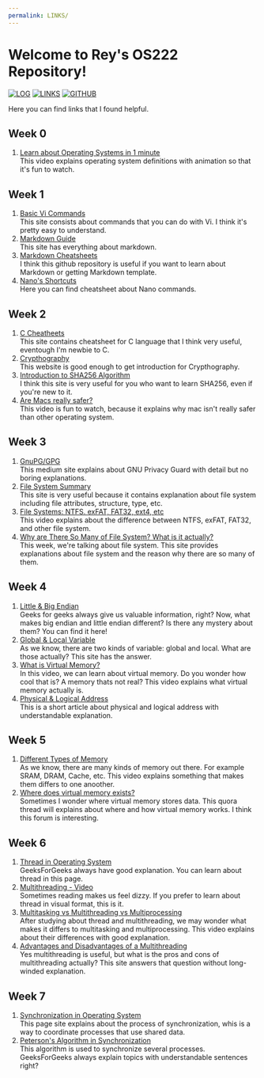 ```yaml
---
permalink: LINKS/
---
```


# Welcome to Rey's OS222 Repository!

[![LOG](https://img.shields.io/badge/LOG-298D46?style=for-the-badge&logoColor=white)](https://reyhanvivaldi.github.io/os222/TXT/mylog.txt)
[![LINKS](https://img.shields.io/badge/LINKS-0054F7?style=for-the-badge&logoColor=white)](https://reyhanvivaldi.github.io/os222/LINKS/)
[![GITHUB](https://img.shields.io/badge/GITHUB-F24E1E?style=for-the-badge&logo=github&logoColor=white)](https://github.com/reyhanvivaldi/os222) 

Here you can find links that I found helpful.

## Week 0
1. [Learn about Operating Systems in 1 minute](https://www.youtube.com/watch?v=fkGCLIQx1MI)<br>
This video explains operating system definitions with animation so that it's fun to watch.

## Week 1
1. [Basic Vi Commands](https://www.marquette.edu/mathematical-and-statistical-sciences/basic-vi-editor-commands.php)<br>
This site consists about commands that you can do with Vi. I think it's pretty easy to understand.
2. [Markdown Guide](https://www.markdownguide.org/)<br>
This site has everything about markdown.
3. [Markdown Cheatsheets](https://github.com/adam-p/markdown-here/wiki/Markdown-Cheatsheet)<br>
I think this github repository is useful if you want to learn about Markdown or getting Markdown template.
4. [Nano's Shortcuts](https://www.nano-editor.org/dist/latest/cheatsheet.html)<br>
Here you can find cheatsheet about Nano commands.

## Week 2
1. [C Cheatheets](https://cheatography.com/ashlyn-black/cheat-sheets/c-reference/)<br>
This site contains cheatsheet for C language that I think very useful, eventough I'm newbie to C.
2. [Crypthography](https://www.synopsys.com/glossary/what-is-cryptography.html)<br>
This website is good enough to get introduction for Crypthography.
3. [Introduction to SHA256 Algorithm](https://www.n-able.com/blog/sha-256-encryption)<br>
I think this site is very useful for you who want to learn SHA256, even if you're new to it.
4. [Are Macs really safer?](https://www.youtube.com/watch?v=-PIPMndlTqA)<br>
This video is fun to watch, because it explains why mac isn't really safer than other operating system.

## Week 3
1. [GnuPG/GPG](https://medium.com/kode-dan-kodean/belajar-memakai-gnu-privacy-guard-gnupg-gpg-3944e19dba91)<br>
This medium site explains about GNU Privacy Guard with detail but no boring explanations.
2. [File System Summary](https://www.guru99.com/file-systems-operating-system.html)<br>
This site is very useful because it contains explanation about file system including file attributes, structure, type, etc.
3. [File Systems: NTFS. exFAT, FAT32, ext4, etc](https://www.youtube.com/watch?v=_h30HBYxtws)<br>
This video explains about the difference between NTFS, exFAT, FAT32, and other file system.
4. [Why are There So Many of File System? What is it actually?](https://www.howtogeek.com/196051/htg-explains-what-is-a-file-system-and-why-are-there-so-many-of-them/)<br>
This week, we're talking about file system. This site provides explanations about file system and the reason why there are so many of them.

## Week 4
1. [Little & Big Endian](https://www.geeksforgeeks.org/little-and-big-endian-mystery/)<br>
Geeks for geeks always give us valuable information, right? Now, what makes big endian and little endian different? Is there any mystery about them? You can find it here!
2. [Global & Local Variable](https://www.guru99.com/local-vs-global-variable.html)<br>
As we know, there are two kinds of variable: global and local. What are those actually? This site has the answer.
3. [What is Virtual Memory?](https://www.youtube.com/watch?v=qlH4-oHnBb8&ab_channel=DavidBlack-Schaffer)<br>
In this video, we can learn about virtual memory. Do you wonder how cool that is? A memory thats not real? This video explains what virtual memory actually is.
4. [Physical & Logical Address](https://www.javatpoint.com/os-physical-and-logical-address-space)<br>
This is a short article about physical and logical address with understandable explanation.

## Week 5
1. [Different Types of Memory](https://www.youtube.com/watch?v=dZcszUj5szA&ab_channel=Techquickie)<br>
As we know, there are many kinds of memory out there. For example SRAM, DRAM, Cache, etc. This video explains something that makes them differs to one anoother.
2. [Where does virtual memory exists?](https://www.quora.com/Where-does-virtual-memory-exists)<br>
Sometimes I wonder where virtual memory stores data. This quora thread will explains about where and how virtual memory works. I think this forum is interesting.

## Week 6
1. [Thread in Operating System](https://www.geeksforgeeks.org/thread-in-operating-system/)<br>
GeeksForGeeks always have good explanation. You can learn about thread in this page.
2. [Multithreading - Video](https://www.youtube.com/watch?v=7ENFeb-J75k)<br>
Sometimes reading makes us feel dizzy. If you prefer to learn about thread in visual format, this is it.
3. [Multitasking vs Multithreading vs Multiprocessing](https://www.youtube.com/watch?v=Tn0u-IIBmtc)<br>
After studying about thread and multithreading, we may wonder what makes it differs to multitasking and multiprocessing. This video explains about their differences with good explanation.
4. [Advantages and Disadvantages of a Multithreading](https://docs.oracle.com/cd/E13203_01/tuxedo/tux71/html/pgthr5.htm)<br>
Yes multithreading is useful, but what is the pros and cons of multithreading actually? This site answers that question without long-winded explanation. 

## Week 7
1. [Synchronization in Operating System](https://study.com/academy/lesson/process-synchronization-in-operating-systems-definition-mechanisms.html)<br>
This page site explains about the process of synchronization, whis is a way to coordinate processes that use shared data.
2. [Peterson's Algorithm in Synchronization](https://www.geeksforgeeks.org/petersons-algorithm-in-process-synchronization/)<br>
This algorithm is used to synchronize several processes. GeeksForGeeks always explain topics with understandable sentences right?

